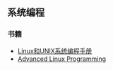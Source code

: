 ## 系统编程

### 书籍

- [Linux和UNIX系统编程手册](https://github.com/flycrane/kevin/blob/master/The%20Linux%20Programming%20Interface/Linux%E7%BC%96%E7%A8%8B%E6%8E%A5%E5%8F%A3%20-%20Linux%E5%92%8CUNIX%E7%B3%BB%E7%BB%9F%E7%BC%96%E7%A8%8B%E6%89%8B%E5%86%8C.pdf)
- [Advanced Linux Programming](https://mentorembedded.github.io/advancedlinuxprogramming/alp-folder/advanced-linux-programming.pdf)


